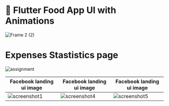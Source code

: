 # 🍔 Flutter Food App UI with Animations

![Frame 2 (2)](https://github.com/user-attachments/assets/43aab168-f46a-40dd-a65b-77fddbf199e4)

#  Expenses Stastistics page 
  
  ![assignment](https://github.com/SaqibWani273/Flutter_UI-UX_Practice-Projects/assets/60820219/aa8fe370-1f1c-45d2-90ac-9a3f1a7f9b78) 

|   Facebook landing ui image | Facebook landing ui image | Facebook landing ui image | 
| --- |  ----- | --- |
|   ![screenshot1](https://github.com/SaqibWani273/Flutter_UI-UX_Practice-Projects/assets/60820219/67a22ca6-bc92-4ab3-9e8e-199a1185d2fb) | ![screenshot4](https://github.com/SaqibWani273/Flutter_UI-UX_Practice-Projects/assets/60820219/b8d3789f-7319-4f85-907f-673a4d3780f6)  | ![screenshot5](https://github.com/SaqibWani273/Flutter_UI-UX_Practice-Projects/assets/60820219/854ed6cd-927e-4f08-a8a8-9031c4ffb315)  |





